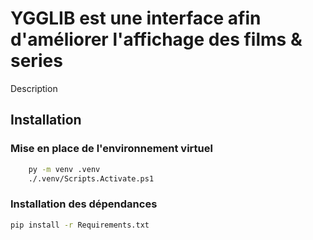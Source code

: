 # YGGLIB est une interface afin d'améliorer l'affichage des films & series

Description

## Installation

### Mise en place de l'environnement virtuel

```bash
    py -m venv .venv
    ./.venv/Scripts.Activate.ps1
```

### Installation des dépendances

```bash
pip install -r Requirements.txt
```
